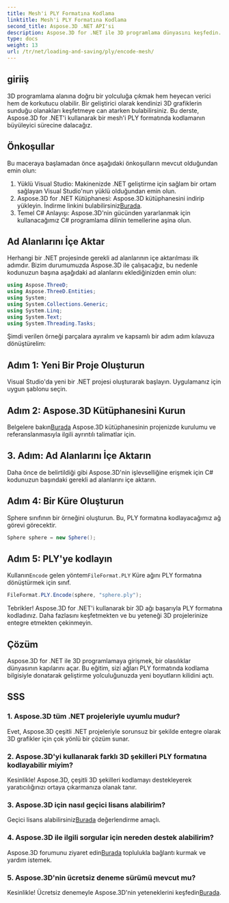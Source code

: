 ```yaml
---
title: Mesh'i PLY Formatına Kodlama
linktitle: Mesh'i PLY Formatına Kodlama
second_title: Aspose.3D .NET API'si
description: Aspose.3D for .NET ile 3D programlama dünyasını keşfedin. Kafesleri zahmetsizce PLY formatına nasıl kodlayacağınızı öğrenin. Gelişim oyununuzu yükseltin!
type: docs
weight: 13
url: /tr/net/loading-and-saving/ply/encode-mesh/
---
```

## giriiş
3D programlama alanına doğru bir yolculuğa çıkmak hem heyecan verici hem de korkutucu olabilir. Bir geliştirici olarak kendinizi 3D grafiklerin sunduğu olanakları keşfetmeye can atarken bulabilirsiniz. Bu derste, Aspose.3D for .NET'i kullanarak bir mesh'i PLY formatında kodlamanın büyüleyici sürecine dalacağız.
## Önkoşullar
Bu maceraya başlamadan önce aşağıdaki önkoşulların mevcut olduğundan emin olun:
1. Yüklü Visual Studio: Makinenizde .NET geliştirme için sağlam bir ortam sağlayan Visual Studio'nun yüklü olduğundan emin olun.
2. Aspose.3D for .NET Kütüphanesi: Aspose.3D kütüphanesini indirip yükleyin. İndirme linkini bulabilirsiniz[Burada](https://releases.aspose.com/3d/net/).
3. Temel C# Anlayışı: Aspose.3D'nin gücünden yararlanmak için kullanacağımız C# programlama dilinin temellerine aşina olun.
## Ad Alanlarını İçe Aktar
Herhangi bir .NET projesinde gerekli ad alanlarının içe aktarılması ilk adımdır. Bizim durumumuzda Aspose.3D ile çalışacağız, bu nedenle kodunuzun başına aşağıdaki ad alanlarını eklediğinizden emin olun:
```csharp
using Aspose.ThreeD;
using Aspose.ThreeD.Entities;
using System;
using System.Collections.Generic;
using System.Linq;
using System.Text;
using System.Threading.Tasks;
```
Şimdi verilen örneği parçalara ayıralım ve kapsamlı bir adım adım kılavuza dönüştürelim:
## Adım 1: Yeni Bir Proje Oluşturun
Visual Studio'da yeni bir .NET projesi oluşturarak başlayın. Uygulamanız için uygun şablonu seçin.
## Adım 2: Aspose.3D Kütüphanesini Kurun
 Belgelere bakın[Burada](https://reference.aspose.com/3d/net/) Aspose.3D kütüphanesinin projenizde kurulumu ve referanslanmasıyla ilgili ayrıntılı talimatlar için.
## 3. Adım: Ad Alanlarını İçe Aktarın
Daha önce de belirtildiği gibi Aspose.3D'nin işlevselliğine erişmek için C# kodunuzun başındaki gerekli ad alanlarını içe aktarın.
## Adım 4: Bir Küre Oluşturun
Sphere sınıfının bir örneğini oluşturun. Bu, PLY formatına kodlayacağımız ağ görevi görecektir.
```csharp
Sphere sphere = new Sphere();
```
## Adım 5: PLY'ye kodlayın
 Kullanın`Encode` gelen yöntem`FileFormat.PLY` Küre ağını PLY formatına dönüştürmek için sınıf.
```csharp
FileFormat.PLY.Encode(sphere, "sphere.ply");
```
Tebrikler! Aspose.3D for .NET'i kullanarak bir 3D ağı başarıyla PLY formatına kodladınız. Daha fazlasını keşfetmekten ve bu yeteneği 3D projelerinize entegre etmekten çekinmeyin.
## Çözüm
Aspose.3D for .NET ile 3D programlamaya girişmek, bir olasılıklar dünyasının kapılarını açar. Bu eğitim, sizi ağları PLY formatında kodlama bilgisiyle donatarak geliştirme yolculuğunuzda yeni boyutların kilidini açtı.
## SSS
### 1. Aspose.3D tüm .NET projeleriyle uyumlu mudur?
Evet, Aspose.3D çeşitli .NET projeleriyle sorunsuz bir şekilde entegre olarak 3D grafikler için çok yönlü bir çözüm sunar.
### 2. Aspose.3D'yi kullanarak farklı 3D şekilleri PLY formatına kodlayabilir miyim?
Kesinlikle! Aspose.3D, çeşitli 3D şekilleri kodlamayı destekleyerek yaratıcılığınızı ortaya çıkarmanıza olanak tanır.
### 3. Aspose.3D için nasıl geçici lisans alabilirim?
 Geçici lisans alabilirsiniz[Burada](https://purchase.aspose.com/temporary-license/) değerlendirme amaçlı.
### 4. Aspose.3D ile ilgili sorgular için nereden destek alabilirim?
 Aspose.3D forumunu ziyaret edin[Burada](https://forum.aspose.com/c/3d/18) toplulukla bağlantı kurmak ve yardım istemek.
### 5. Aspose.3D'nin ücretsiz deneme sürümü mevcut mu?
 Kesinlikle! Ücretsiz denemeyle Aspose.3D'nin yeteneklerini keşfedin[Burada](https://releases.aspose.com/).